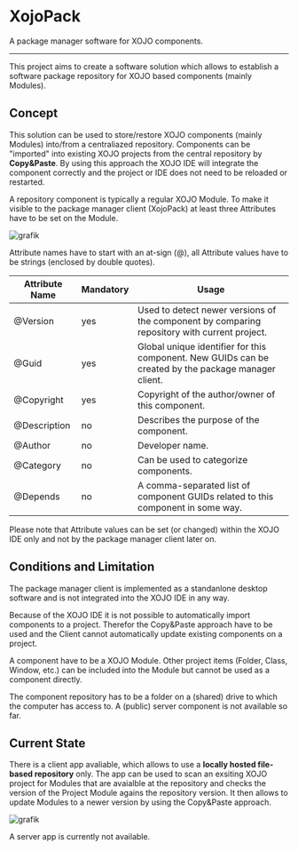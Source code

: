 # XojoPack

A package manager software for XOJO components. 

<hr/>

This project aims to create a software solution which allows to establish a software package repository for XOJO based components (mainly Modules).

## Concept

This solution can be used to store/restore XOJO components (mainly Modules) into/from a centraliazed repository. Components can be "imported" into existing XOJO projects from the central repository by **Copy&Paste**. By using this approach the XOJO IDE will integrate the component correctly and the project or IDE does not need to be reloaded or restarted.

A repository component is typically a regular XOJO Module. To make it visible to the package manager client (XojoPack) at least three Attributes have to be set on the Module.

![grafik](https://user-images.githubusercontent.com/73022584/199735219-fc5d4a2c-23a1-4ca1-bf44-a60149d2deb4.png)

Attribute names have to start with an at-sign (@), all Attribute values have to be strings (enclosed by double quotes).

| Attribute Name | Mandatory | Usage |
| --- | --- | --- |
| @Version | yes | Used to detect newer versions of the component by comparing repository with current project. |
| @Guid | yes | Global unique identifier for this component. New GUIDs can be created by the package manager client. |
| @Copyright | yes | Copyright of the author/owner of this component. |
| @Description | no | Describes the purpose of the component. |
| @Author | no | Developer name. |
| @Category | no | Can be used to categorize components. |
| @Depends | no | A comma-separated list of component GUIDs related to this component in some way.|

Please note that Attribute values can be set (or changed) within the XOJO IDE only and not by the package manager client later on.

## Conditions and Limitation

The package manager client is implemented as a standanlone desktop software and is not integrated into the XOJO IDE in any way. 

Because of the XOJO IDE it is not possible to automatically import components to a project. Therefor the Copy&Paste approach have to be used and the Client cannot automatically update existing components on a project.

A component have to be a XOJO Module. Other project items (Folder, Class, Window, etc.) can be included into the Module but cannot be used as a component directly.

The component repository has to be a folder on a (shared) drive to which the computer has access to. A (public) server component is not available so far.

## Current State

There is a client app avaliable, which allows to use a **locally hosted file-based repository** only. The app can be used to scan an exsiting XOJO project for Modules that are avaialble at the repository and checks the version of the Project Module agains the repository version. It then allows to update Modules to a newer version by using the Copy&Paste approach.

![grafik](https://user-images.githubusercontent.com/73022584/199739505-b2a17389-eac0-47ab-b40a-d94571fdd998.png)



A server app is currently not available.
